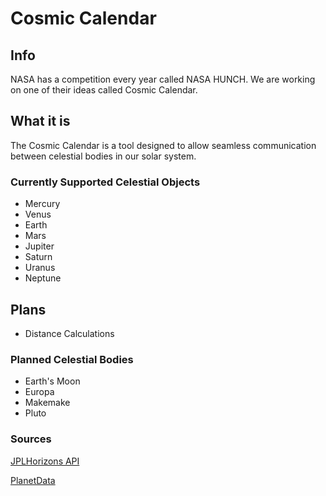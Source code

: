 # Cosmic Calendar
## Info
NASA has a competition every year called NASA HUNCH. We are working on one of their ideas called Cosmic Calendar.

## What it is
The Cosmic Calendar is a tool designed to allow seamless communication between celestial bodies in our solar system.

### Currently Supported Celestial Objects
- Mercury
- Venus
- Earth
- Mars
- Jupiter
- Saturn
- Uranus
- Neptune

## Plans
- Distance Calculations

### Planned Celestial Bodies
- Earth's Moon
- Europa
- Makemake
- Pluto

### Sources
[JPLHorizons API](https://ssd.jpl.nasa.gov/horizons/)

[PlanetData](https://docs.google.com/spreadsheets/d/1pjtrW31uNtJV2MDW3coIcexl2HhT2Y_GUeu3iPE7YIE/edit?usp=sharing)
